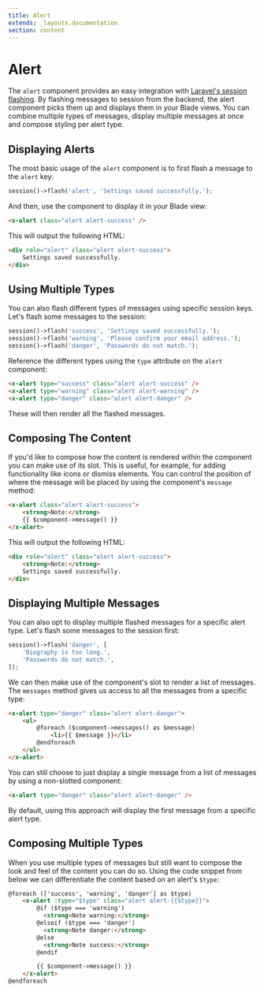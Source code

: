 ```yaml
---
title: Alert
extends: _layouts.documentation
section: content
---
```


# Alert

The `alert` component provides an easy integration with [Laravel's session flashing](https://laravel.com/docs/session#flash-data). By flashing messages to session from the backend, the alert component picks them up and displays them in your Blade views. You can combine multiple types of messages, display multiple messages at once and compose styling per alert type.

## Displaying Alerts

The most basic usage of the `alert` component is to first flash a message to the `alert` key:

```php
session()->flash('alert', 'Settings saved successfully.');
```

And then, use the component to display it in your Blade view:

```html
<x-alert class="alert alert-success" />
```

This will output the following HTML:

```html
<div role="alert" class="alert alert-success">
    Settings saved successfully.
</div>
```

## Using Multiple Types

You can also flash different types of messages using specific session keys. Let's flash some messages to the session:

```php
session()->flash('success', 'Settings saved successfully.');
session()->flash('warning', 'Please confirm your email address.');
session()->flash('danger', 'Passwords do not match.');
```

Reference the different types using the `type` attribute on the `alert` component:

```html
<x-alert type="success" class="alert alert-success" />
<x-alert type="warning" class="alert alert-warning" />
<x-alert type="danger" class="alert alert-danger" />
```

These will then render all the flashed messages.

## Composing The Content

If you'd like to compose how the content is rendered within the component you can make use of its slot. This is useful, for example, for adding functionality like icons or dismiss elements. You can control the position of where the message will be placed by using the component's `message` method:

```html
<x-alert class="alert alert-success">
    <strong>Note:</strong>
    {{ $component->message() }}
</x-alert>
```

This will output the following HTML:

```html
<div role="alert" class="alert alert-success">
    <strong>Note:</strong>
    Settings saved successfully.
</div>
```

## Displaying Multiple Messages

You can also opt to display multiple flashed messages for a specific alert type. Let's flash some messages to the session first:

```php
session()->flash('danger', [
    'Biography is too long.',
    'Passwords do not match.',
]);
```

We can then make use of the component's slot to render a list of messages. The `messages` method gives us access to all the messages from a specific type:

```html
<x-alert type="danger" class="alert alert-danger">
    <ul>
        @foreach ($component->messages() as $message)
            <li>{{ $message }}</li>
        @endforeach
    </ul>
</x-alert>
```

You can still choose to just display a single message from a list of messages by using a non-slotted component:

```html
<x-alert type="danger" class="alert alert-danger" />
```

By default, using this approach will display the first message from a specific alert type.

## Composing Multiple Types

When you use multiple types of messages but still want to compose the look and feel of the content you can do so. Using the code snippet from below we can differentiate the content based on an alert's `$type`:

```html
@foreach (['success', 'warning', 'danger'] as $type)
    <x-alert :type="$type" class="alert alert-{{$type}}">
        @if ($type === 'warning')
          <strong>Note warning:</strong>
        @elseif ($type === 'danger')
          <strong>Note danger:</strong>
        @else
          <strong>Note success:</strong>
        @endif

        {{ $component->message() }}
    </x-alert>
@endforeach
```
